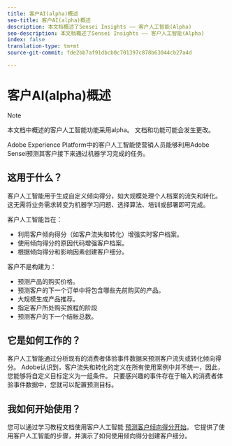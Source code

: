 ```yaml
---
title: 客户AI(alpha)概述
seo-title: 客户AI(alpha)概述
description: 本文档概述了Sensei Insights —— 客户人工智能(Alpha)
seo-description: 本文档概述了Sensei Insights —— 客户人工智能(Alpha)
index: false
translation-type: tm+mt
source-git-commit: fde2bb7af91dbcb0c701397c878b63044cb27a4d

---
```



# 客户AI(alpha)概述

>[!NOTE]
>本文档中概述的客户人工智能功能采用alpha。 文档和功能可能会发生更改。

Adobe Experience Platform中的客户人工智能使营销人员能够利用Adobe Sensei预测其客户接下来通过机器学习完成的任务。

## 这用于什么？

客户人工智能用于生成自定义倾向得分，如大规模处理个人档案的流失和转化。 这无需将业务需求转变为机器学习问题、选择算法、培训或部署即可完成。

客户人工智能旨在：

- 利用客户倾向得分（如客户流失和转化）增强实时客户档案。
- 使用倾向得分的原因代码增强客户档案。
- 根据倾向得分和影响因素创建客户细分。

客户不是构建为：

- 预测产品的购买价格。
- 预测客户的下一个订单中将包含哪些先前购买的产品。
- 大规模生成产品推荐。
- 指定客户所处购买旅程的阶段
- 预测客户的下一个结帐总数。

## 它是如何工作的？

客户人工智能通过分析现有的消费者体验事件数据来预测客户流失或转化倾向得分。 Adobe认识到，客户流失和转化的定义在所有使用案例中并不统一，因此，您能够将自定义目标定义为一组条件。 只要感兴趣的事件存在于输入的消费者体验事件数据中，您就可以配置预测目标。

## 我如何开始使用？

您可以通过学习教程文档使用客户人工智能 [预测客户倾向得分开始](./customer-ai-tutorial.md)。 它提供了使用客户人工智能的步骤，并演示了如何使用倾向得分创建客户细分。